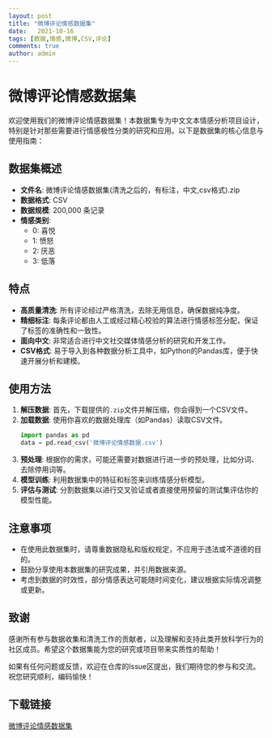 ```yaml
---
layout: post
title: "微博评论情感数据集"
date:   2021-10-16
tags: [数据,情感,微博,CSV,评论]
comments: true
author: admin
---
```

# 微博评论情感数据集

欢迎使用我们的微博评论情感数据集！本数据集专为中文文本情感分析项目设计，特别是针对那些需要进行情感极性分类的研究和应用。以下是数据集的核心信息与使用指南：

## 数据集概述

- **文件名**: 微博评论情感数据集(清洗之后的，有标注，中文,csv格式).zip
- **数据格式**: CSV
- **数据规模**: 200,000 条记录
- **情感类别**:
  - 0: 喜悦
  - 1: 愤怒
  - 2: 厌恶
  - 3: 低落

## 特点

- **高质量清洗**: 所有评论经过严格清洗，去除无用信息，确保数据纯净度。
- **精细标注**: 每条评论都由人工或经过精心校验的算法进行情感标签分配，保证了标签的准确性和一致性。
- **面向中文**: 非常适合进行中文社交媒体情感分析的研究和开发工作。
- **CSV格式**: 易于导入到各种数据分析工具中，如Python的Pandas库，便于快速开展分析和建模。

## 使用方法

1. **解压数据**: 首先，下载提供的`.zip`文件并解压缩，你会得到一个CSV文件。
2. **加载数据**: 使用你喜欢的数据处理库（如Pandas）读取CSV文件。
   ```python
   import pandas as pd
   data = pd.read_csv('微博评论情感数据.csv')
   ```
3. **预处理**: 根据你的需求，可能还需要对数据进行进一步的预处理，比如分词、去除停用词等。
4. **模型训练**: 利用数据集中的特征和标签来训练情感分析模型。
5. **评估与测试**: 分割数据集以进行交叉验证或者直接使用预留的测试集评估你的模型性能。

## 注意事项

- 在使用此数据集时，请尊重数据隐私和版权规定，不应用于违法或不道德的目的。
- 鼓励分享使用本数据集的研究成果，并引用数据来源。
- 考虑到数据的时效性，部分情感表达可能随时间变化，建议根据实际情况调整或更新。

## 致谢

感谢所有参与数据收集和清洗工作的贡献者，以及理解和支持此类开放科学行为的社区成员。希望这个数据集能为您的研究或项目带来实质性的帮助！

如果有任何问题或反馈，欢迎在仓库的Issue区提出，我们期待您的参与和交流。祝您研究顺利，编码愉快！

## 下载链接

[微博评论情感数据集](https://pan.quark.cn/s/1f5060a6fd33)